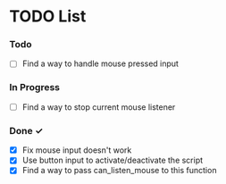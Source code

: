 # TODO List

### Todo

- [ ] Find a way to handle mouse pressed input

### In Progress

- [ ] Find a way to stop current mouse listener

### Done ✓

- [x] Fix mouse input doesn't work
- [x] Use button input to activate/deactivate the script
- [x] Find a way to pass can_listen_mouse to this function

